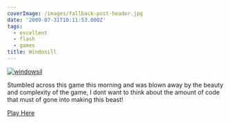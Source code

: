 ```yaml
---
coverImage: /images/fallback-post-header.jpg
date: '2009-07-31T10:11:53.000Z'
tags:
  - excellent
  - flash
  - games
title: Windosill
---
```


[![windowsil](/wp-content/uploads/2009/07/windowsil.png "windowsil")](https://www.mochigames.com/game/play/windosill_v4/)

Stumbled across this game this morning and was blown away by the beauty and complexity of the game, I dont want to think about the amount of code that must of gone into making this beast!

<!-- more -->

[Play Here](https://www.mochigames.com/game/play/windosill_v4/)
